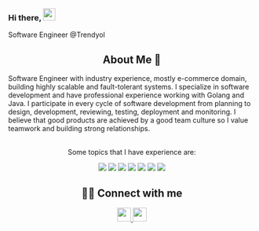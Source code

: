 ### Hi there,  <img src="https://media.giphy.com/media/hvRJCLFzcasrR4ia7z/giphy.gif" width="25px"> 
Software Engineer @Trendyol
<br/>

<h2 align="center">
About Me 🎈 
</h2>
Software Engineer with industry experience, mostly e-commerce domain, building highly scalable and fault-tolerant systems. I specialize in software development and have professional experience working with Golang and Java. I participate in every cycle of software development from planning to design, development, reviewing, testing, deployment and monitoring. I believe that good products are achieved by a good team culture so I value teamwork and building strong relationships.
</p>
<center>
<br>
Some topics that I have experience are:  
<p align="center">
  <img src="https://img.shields.io/badge/Go-00ADD8?style=for-the-badge&logo=go&logoColor=white">
  <img src="https://img.shields.io/badge/Java-ED8B00?style=for-the-badge&logo=openjdk&logoColor=white">
  <img src="https://img.shields.io/badge/Spring-6DB33F?style=for-the-badge&logo=spring&logoColor=white">
  <img src="https://img.shields.io/badge/Elastic_Search-005571?style=for-the-badge&logo=elasticsearch&logoColor=white">
  <img src="https://img.shields.io/badge/Apache_Kafka-231F20?style=for-the-badge&logo=apache-kafka&logoColor=white">
  <img src="https://img.shields.io/badge/Couchbase-EA2328?style=for-the-badge&logo=couchbase&logoColor=white">
  <img src="https://img.shields.io/badge/PostgreSQL-316192?style=for-the-badge&logo=postgresql&logoColor=white">
</p>

<h2 align="center">
🤝🏻 Connect with me 
</h2>
  
<p align="center">
<a href="https://medium.com/@tugrulbayrak" target="_blank">
    <img height="28" src="https://cdn4.iconfinder.com/data/icons/social-media-rounded-corners/512/Medium_rounded_cr-306.png"/>
</a>
  
<a href="https://www.linkedin.com/in/tugrulbayrak" target="_blank">
    <img height="28" src="https://cdn2.iconfinder.com/data/icons/social-icon-3/512/social_style_3_in-306.png"/>
</a>
</p> 
  
